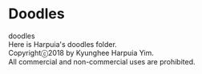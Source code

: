 # Doodles
doodles</br>
Here is Harpuia's doodles folder.</br>
Copyrightⓒ2018 by Kyunghee Harpuia Yim.</br>
All commercial and non-commercial uses are prohibited.</br>
